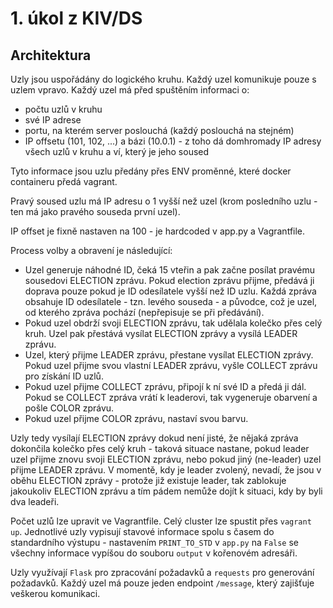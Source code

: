 # 1. úkol z KIV/DS

## Architektura

Uzly jsou uspořádány do logického kruhu. Každý uzel komunikuje pouze s uzlem vpravo. Každý uzel má před spuštěním informaci o:
* počtu uzlů v kruhu
* své IP adrese
* portu, na kterém server poslouchá (každý poslouchá na stejném)
* IP offsetu (101, 102, ...) a bázi (10.0.1) - z toho dá domhromady IP adresy všech uzlů v kruhu a ví, který je jeho soused

Tyto informace jsou uzlu předány přes ENV proměnné, které docker containeru předá vagrant.

Pravý soused uzlu má IP adresu o 1 vyšší než uzel (krom posledního uzlu - ten má jako pravého souseda první uzel).

IP offset je fixně nastaven na 100 - je hardcoded v app.py a Vagrantfile.

Process volby a obravení je následující:
* Uzel generuje náhodné ID, čeká 15 vteřin a pak začne posílat pravému sousedovi ELECTION zprávu.
Pokud election zprávu přijme, předává ji doprava pouze pokud je ID odesílatele vyšší než ID uzlu. Každá zpráva obsahuje ID odesílatele - tzn. levého souseda - 
a původce, což je uzel, od kterého zpráva pochází (nepřepisuje se při předávání).
* Pokud uzel obdrží svoji ELECTION zprávu, tak udělala kolečko přes celý kruh. Uzel pak přestává vysílat ELECTION zprávy a vysílá LEADER zprávu.
* Uzel, který přijme LEADER zprávu, přestane vysílat ELECTION zprávy. Pokud uzel přijme svou vlastní LEADER zprávu, vyšle COLLECT zprávu pro získání ID uzlů.
* Pokud uzel přijme COLLECT zprávu, připojí k ní své ID a předá ji dál. Pokud se COLLECT zpráva vrátí k leaderovi, tak vygeneruje obarvení a pošle COLOR zprávu.
* Pokud uzel přijme COLOR zprávu, nastaví svou barvu.

Uzly tedy vysílají ELECTION zprávy dokud není jisté, že nějaká zpráva dokončila kolečko přes celý kruh - taková situace nastane, pokud leader uzel přijme znovu
svoji ELECTION zprávu, nebo pokud jiný (ne-leader) uzel přijme LEADER zprávu. V momentě, kdy je leader zvolený, nevadí, že jsou v oběhu ELECTION zprávy - protože
již existuje leader, tak zablokuje jakoukoliv ELECTION zprávu a tím pádem nemůže dojít k situaci, kdy by byli dva leadeři.

Počet uzlů lze upravit ve Vagrantfile. Celý cluster lze spustit přes <code>vagrant up</code>.
Jednotlivé uzly vypisují stavové informace spolu s časem do standardního výstupu - nastavením <code>PRINT_TO_STD</code> v <code>app.py</code>
na <code>False</code> se všechny informace vypíšou do souboru <code>output</code> v kořenovém adresáři.

Uzly využívají <code>Flask</code> pro zpracování požadavků a <code>requests</code> pro generování požadavků.
Každý uzel má pouze jeden endpoint <code>/message</code>, který zajišťuje veškerou komunikaci.
